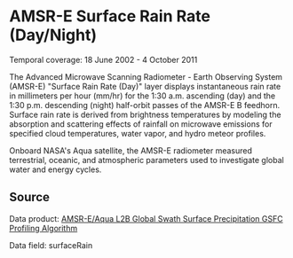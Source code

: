# AMSR-E Surface Rain Rate (Day/Night)
Temporal coverage: 18 June 2002 - 4 October 2011

The Advanced Microwave Scanning Radiometer - Earth Observing System (AMSR-E) "Surface Rain Rate (Day)" layer displays instantaneous rain rate in millimeters per hour (mm/hr) for the 1:30 a.m. ascending (day) and the 1:30 p.m. descending (night) half-orbit passes of the AMSR-E B feedhorn. Surface rain rate is derived from brightness temperatures by modeling the absorption and scattering effects of rainfall on microwave emissions for specified cloud temperatures, water vapor, and hydro meteor profiles.

Onboard NASA's Aqua satellite, the AMSR-E radiometer measured terrestrial, oceanic, and atmospheric parameters used to investigate global water and energy cycles.  

## Source
Data product: [AMSR-E/Aqua L2B Global Swath Surface Precipitation GSFC Profiling Algorithm](http://nsidc.org/data/ae_rain)

Data field: surfaceRain
